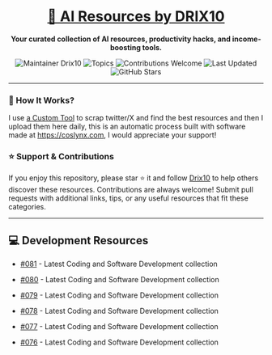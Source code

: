 <div align="center">
  <h1><a href="https://x.com/DRIX_10_" target="_blank">🚀 AI Resources by DRIX10</a></h1>
  <p><strong>Your curated collection of AI resources, productivity hacks, and income-boosting tools.</strong></p>
</div>

<div align="center">
  <img src="https://img.shields.io/badge/Maintainer-Drix10-blue" alt="Maintainer Drix10" />
  <img src="https://img.shields.io/badge/Topics-Productivity%2C%20AI%2C%20Tips%20and%20Tricks-red" alt="Topics" />
  <img src="https://img.shields.io/badge/Contributions-Welcome-brightgreen" alt="Contributions Welcome" />
  <img src="https://img.shields.io/github/last-commit/Drix10/ai-resources?style=flat-square&color=5D6D7E" alt="Last Updated" />
  <img src="https://img.shields.io/github/stars/Drix10/ai-resources?style=social" alt="GitHub Stars" />
</div>

---

### 🧵 How It Works?

I use [a Custom Tool](https://github.com/Drix10/Twitter-Gemini-GitHub-MVP) to scrap twitter/X and find the best resources and then I upload them here daily, this is an automatic process built with software made at https://coslynx.com, I would appreciate your support!

### ⭐️ Support & Contributions

If you enjoy this repository, please star ⭐️ it and follow [Drix10](https://github.com/Drix10) to help others discover these resources. Contributions are always welcome! Submit pull requests with additional links, tips, or any useful resources that fit these categories.

---


## 💻 Development Resources
- [#081](https://github.com/Drix10/ai-resources/blob/main/Coding%20and%20Software%20Development/resources-081.md) - Latest Coding and Software Development collection

- [#080](https://github.com/Drix10/ai-resources/blob/main/Coding%20and%20Software%20Development/resources-080.md) - Latest Coding and Software Development collection

- [#079](https://github.com/Drix10/ai-resources/blob/main/Coding%20and%20Software%20Development/resources-079.md) - Latest Coding and Software Development collection

- [#078](https://github.com/Drix10/ai-resources/blob/main/Coding%20and%20Software%20Development/resources-078.md) - Latest Coding and Software Development collection

- [#077](https://github.com/Drix10/ai-resources/blob/main/Coding%20and%20Software%20Development/resources-077.md) - Latest Coding and Software Development collection

- [#076](https://github.com/Drix10/ai-resources/blob/main/Coding%20and%20Software%20Development/resources-076.md) - Latest Coding and Software Development collection